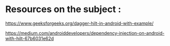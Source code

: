 # Resources on the subject :
https://www.geeksforgeeks.org/dagger-hilt-in-android-with-example/

https://medium.com/androiddevelopers/dependency-injection-on-android-with-hilt-67b6031e62d
